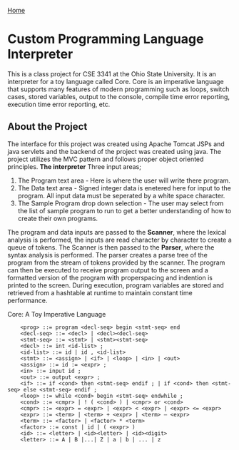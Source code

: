 [Home](https://vanfleet0351.github.io/Kyle-Van-Fleet-Portfolio/)

# Custom Programming Language Interpreter
This is a class project for CSE 3341 at the Ohio State University. It is an interpreter for a toy language called Core. Core is an imperative language that supports many features of modern programming such as loops, switch cases, stored variables, output to the console, compile time error reporting, execution time error reporting, etc. 

## About the Project
The interface for this project was created using Apache Tomcat JSPs and java servlets and the backend of the project was created using java. The project utilizes the MVC pattern and follows proper object oriented principles.
**The interpreter** Three input areas; 
1. The Program text area - Here is where the user will write there program.
1. The Data text area - Signed integer data is enetered here for input to the program. All input data must be seperated by a white space character.
1. The Sample Program drop down selection - The user may select from the list of sample program to run to get a better understanding of how to create their own programs.

The program and data inputs are passed to the **Scanner**, where the lexical analysis is performed, the inputs are read character by character to create a queue of tokens. The Scanner is then passed to the **Parser**, where the syntax analysis is performed. The parser creates a parse tree of the program from the stream of tokens provided by the scanner. The program can then be executed to receive program output to the screen and a formatted version of the program with properspacing and indention is printed to the screen. During execution, program variables are stored and retrieved from a hashtable at runtime to maintain constant time performance.

Core: A Toy Imperative Language
```
    <prog> ::= program <decl-seq> begin <stmt-seq> end
    <decl-seq> ::= <decl> | <decl><decl-seq>
    <stmt-seq> ::= <stmt> | <stmt><stmt-seq>
    <decl> ::= int <id-list> ; 
    <id-list> ::= id | id , <id-list> 
    <stmt> ::= <assign> | <if> | <loop> | <in> | <out> 
    <assign> ::= id := <expr> ;
    <in> ::= input id ; 
    <out> ::= output <expr> ; 
    <if> ::= if <cond> then <stmt-seq> endif ; | if <cond> then <stmt-seq> else <stmt-seq> endif ;
    <loop> ::= while <cond> begin <stmt-seq> endwhile ; 
    <cond> ::= <cmpr> | ! ( <cond> ) | <cmpr> or <cond>
    <cmpr> ::= <expr> = <expr> | <expr> < <expr> | <expr> <= <expr>
    <expr> ::= <term> | <term> + <expr> | <term> – <expr>
    <term> ::= <factor> | <factor> * <term>
    <factor> ::= const | id | ( <expr> )
    <id> ::= <letter> | <id><letter> | <id><digit>
    <letter> ::= A | B |...| Z | a | b | ... | z
```
